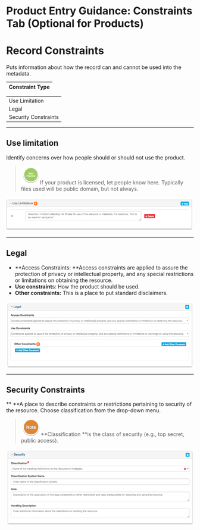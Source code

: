 # Product Entry Guidance: Constraints Tab \(Optional for Products\)

# Record Constraints

Puts information about how the record can and cannot be used into the metadata.

| Constraint Type |
| :--- |


|  |
| :--- |
| Use Limitation |
| Legal |
| Security Constraints |



---

## **Use limitation**

Identify concerns over how people should or should not use the product.

> ![](/assets/BestPracticeSmall.png)If your product is licensed, let people know here. Typically files used will be public domain, but not always.

![](/assets/UseLimitation.png)

---

## **Legal**

* **Access Constraints: **Access constraints are applied to assure the protection of privacy or intellectual property, and any special restrictions or limitations on obtaining the resource.
* **Use constraint**s: How the product should be used.
* **Other constraints:** This is a place to put standard disclaimers.

![](/assets/Legal.png)

---

## **Security Constraints**

** **A place to describe constraints or restrictions pertaining to security of the resource.  Choose classification from the drop-down menu.

> ![](/assets/NoteSmall.png)**Classification **is the class of security \(e.g., top secret, public access\).

![](/assets/Security.png)

